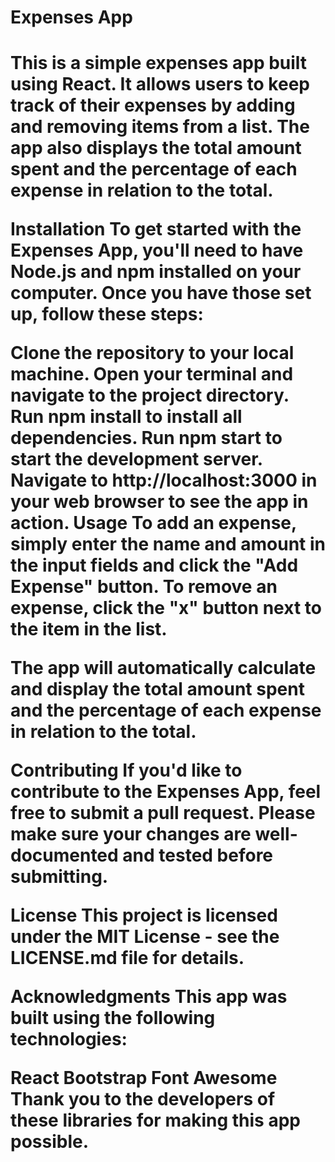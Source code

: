 <h1>Expenses App<h1>
This is a simple expenses app built using React. It allows users to keep track of their expenses by adding and removing items from a list. The app also displays the total amount spent and the percentage of each expense in relation to the total.

Installation
To get started with the Expenses App, you'll need to have Node.js and npm installed on your computer. Once you have those set up, follow these steps:

Clone the repository to your local machine.
Open your terminal and navigate to the project directory.
Run npm install to install all dependencies.
Run npm start to start the development server.
Navigate to http://localhost:3000 in your web browser to see the app in action.
Usage
To add an expense, simply enter the name and amount in the input fields and click the "Add Expense" button. To remove an expense, click the "x" button next to the item in the list.

The app will automatically calculate and display the total amount spent and the percentage of each expense in relation to the total.

Contributing
If you'd like to contribute to the Expenses App, feel free to submit a pull request. Please make sure your changes are well-documented and tested before submitting.

License
This project is licensed under the MIT License - see the LICENSE.md file for details.

Acknowledgments
This app was built using the following technologies:

React
Bootstrap
Font Awesome
Thank you to the developers of these libraries for making this app possible.
